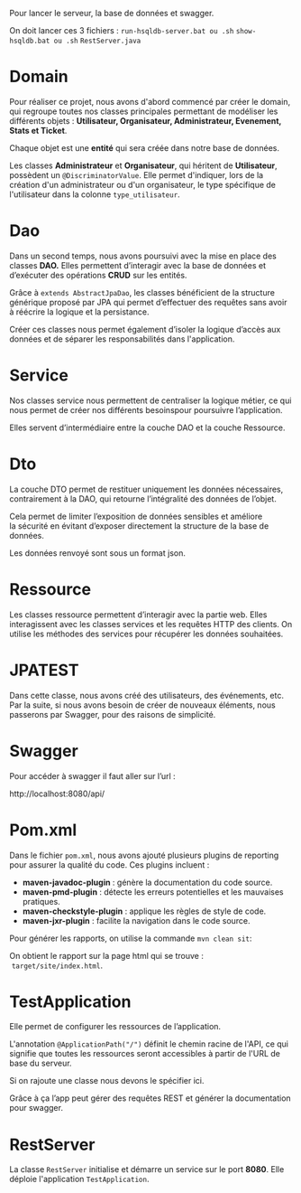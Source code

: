 Pour lancer le serveur, la base de données et swagger.

On doit lancer ces 3 fichiers :
`run-hsqldb-server.bat ou .sh`
`show-hsqldb.bat ou .sh`
`RestServer.java`

# Domain

Pour réaliser ce projet, nous avons d'abord commencé par créer le domain, qui regroupe toutes nos classes principales permettant de modéliser les différents objets : **Utilisateur, Organisateur, Administrateur, Evenement, Stats et Ticket**.

Chaque objet est une **entité** qui sera créée dans notre base de données.

Les classes **Administrateur** et **Organisateur**, qui héritent de **Utilisateur**, possèdent un `@DiscriminatorValue`. Elle permet d'indiquer, lors de la création d'un administrateur ou d'un organisateur, le type spécifique de l'utilisateur dans la colonne `type_utilisateur`.

# Dao

Dans un second temps, nous avons poursuivi avec la mise en place des classes **DAO.** Elles permettent d’interagir avec la base de données et d’exécuter des opérations **CRUD** sur les entités.

Grâce à `extends AbstractJpaDao`, les classes bénéficient de la structure générique proposé par JPA qui permet d’effectuer des requêtes sans avoir à réécrire la logique et la persistance.

Créer ces classes nous permet également d’isoler la logique d’accès aux données et de séparer les responsabilités dans l'application.

# Service

Nos classes service nous permettent de centraliser la logique métier, ce qui nous permet de créer nos différents besoinspour poursuivre l’application.

Elles servent d’intermédiaire entre la couche DAO et la couche Ressource.

# Dto

La couche DTO permet de restituer uniquement les données nécessaires, contrairement à la DAO, qui retourne l’intégralité des données de l’objet.

Cela permet de limiter l’exposition de données sensibles et améliore la sécurité en évitant d’exposer directement la structure de la base de données.

Les données renvoyé sont sous un format json.

# Ressource

Les classes ressource permettent d’interagir avec la partie web. Elles interagissent avec les classes services et les requêtes HTTP des clients. On utilise les méthodes des services pour récupérer les données souhaitées.

# JPATEST

Dans cette classe, nous avons créé des utilisateurs, des événements, etc. Par la suite, si nous avons besoin de créer de nouveaux éléments, nous passerons par Swagger, pour des raisons de simplicité.

# Swagger

Pour accéder à swagger il faut aller sur l’url :

http://localhost:8080/api/

# Pom.xml

Dans le fichier `pom.xml`, nous avons ajouté plusieurs plugins de reporting pour assurer la qualité du code. Ces plugins incluent :

- **maven-javadoc-plugin** : génère la documentation du code source.
- **maven-pmd-plugin** : détecte les erreurs potentielles et les mauvaises pratiques.
- **maven-checkstyle-plugin** : applique les règles de style de code.
- **maven-jxr-plugin** : facilite la navigation dans le code source.

Pour générer les rapports, on utilise la commande `mvn clean sit`:

On obtient le rapport sur la page html qui se trouve :  `target/site/index.html`.

# TestApplication

Elle permet de configurer les ressources de l’application.

L'annotation `@ApplicationPath("/")` définit le chemin racine de l'API, ce qui signifie que toutes les ressources seront accessibles à partir de l'URL de base du serveur.

Si on rajoute une classe nous devons le spécifier ici.

Grâce à ça l’app peut gérer des requêtes REST et générer la documentation pour swagger.

# RestServer

La classe `RestServer` initialise et démarre un service sur le port **8080**. Elle déploie l'application `TestApplication`.